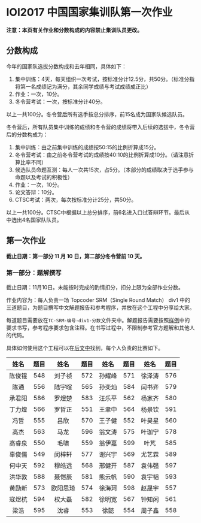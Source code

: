 # IOI2017 中国国家集训队第一次作业
**注意：本页有关作业和分数构成的内容禁止集训队员更改。**
## 分数构成
今年的国家队选拔分数构成和去年相同，具体如下：

1. 集中训练：4天，每天组织一次考试，按标准分计12.5分，共50分。（标准分指将第一名成绩记为满分，其余同学成绩与考试成绩成正比）
1. 作业：一次，10分。
1. 冬令营考试：一次，按标准分计40分。

以上一共100分。冬令营后所有选手按总分排序，前15名成为国家队候选队员。

冬令营后，所有队员集中训练的成绩和冬令营的成绩将带入后续的选拔中，冬令营后的分数构成为：

1. 集中训练：由之前集中训练的成绩按50:15的比例折算成15分。
1. 冬令营考试：由之前冬令营考试的成绩按40:10的比例折算成10分。（请注意折算比率不同）
1. 候选队员命题互测：每人一次共15次，占5分。（本部分的成绩取决于选手参与命题以及考试的积极性）
1. 作业：一次，10分。
1. 论文答辩：10分。
1. CTSC考试：两次，每次按标准分计25分，共50分。

以上一共100分。CTSC中根据以上总分排序，前6名进入口试答辩环节。最后从中选出4名国家队队员。

## 第一次作业
**截止日期：第一部分 11 月 10 日，第二部分冬令营前 10 天。**

### 第一部分：题解撰写
截止日期：11月10日。未能按时完成的酌情扣分，扣分上限为全部作业分数。

作业内容为：每人负责一场 Topcoder SRM（Single Round Match） div1 中的三道题目，为题目撰写中文解题报告和参考程序，并放在这个工程中分享给大家。

每道题目需要放在`TC-SRM-编号-div1-分数`文件夹中。解题报告需要按照[样例](/TC-SRM-000-div1-1000/solution.md)中的要求书写，参考程序要求包含注释。在书写过程中，不限制参考官方题解和其他人的代码。

具体如何使用这个工程可以在[后文中](#第一次作业)找到，每个人负责的比赛如下。

|姓名|题目|姓名|题目|姓名|题目|姓名|题目
|:-:|:-:|:-:|:-:|:-:|:-:|:-:|:-:|
|陈俊锟|548|刘子祯|572|孙耀峰|571|徐泽涛|576|
|陈通|556|陆宇暄|565|孙奕灿|584|闫书弈|579|
|承君阳|586|罗煜楚|583|汪乐平|562|杨家齐|580|
|丁力煌|566|罗哲正|551|王聿中|564|杨景钦|591|
|冯哲|555|吕欣|570|王子健|552|叶昊星|560|
|高杰|563|马龙|596|翁文涛|575|叶珈宁|578|
|高睿泉|550|毛啸|559|翁伊嘉|599|叶芃|585|
|辜俊儒|549|闵梓轩|577|谢兴宇|569|尤艺霖|589|
|何中天|592|穆皓远|568|邢健开|587|袁伟强|597|
|洪华敦|588|聂恺辰|581|熊云帆|590|袁宇韬|593|
|黄励新|573|欧阳思琦|574|徐海珂|598|赵晟宇|557|
|寇煜杭|594|权大磊|582|徐明宽|567|钟知闲|561|
|梁浩|595|沈睿|553|徐懿|554|周子鑫|558|



